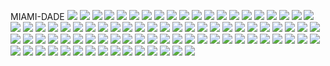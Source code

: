 MIAMI-DADE
![](../School_plots/ALONZO_&_T.png)
![](../School_plots/MIAMI-DADE/AMERICAN_S.png)
![](../School_plots/MIAMI-DADE/ARCHIMEDEA.png)
![](../School_plots/MIAMI-DADE/ARVIDA.png)
![](../School_plots/MIAMI-DADE/ASPIRA_ART.png)
![](../School_plots/MIAMI-DADE/AVENTURA_W.png)
![](../School_plots/MIAMI-DADE/BARBARA_GO.png)
![](../School_plots/MIAMI-DADE/BIOTECH@RI.png)
![](../School_plots/MIAMI-DADE/BOOKER_T_W.png)
![](../School_plots/MIAMI-DADE/CENTER_FOR.png)
![](../School_plots/MIAMI-DADE/CHAMBERS.png)
![](../School_plots/MIAMI-DADE/CITY_OF_HI.png)
![](../School_plots/MIAMI-DADE/CORAL_GABL.png)
![](../School_plots/MIAMI-DADE/CORAL_REEF.png)
![](../School_plots/MIAMI-DADE/CUTLER_BAY.png)
![](../School_plots/MIAMI-DADE/C_G_BETHEL.png)
![](../School_plots/MIAMI-DADE/DESIGN_&_A.png)
![](../School_plots/MIAMI-DADE/DOCTORS_CH.png)
![](../School_plots/MIAMI-DADE/DORAL_ACAD.png)
![](../School_plots/MIAMI-DADE/DR_MICHAEL.png)
![](../School_plots/MIAMI-DADE/EVERGLADES.png)
![](../School_plots/MIAMI-DADE/FELIX_VARE.png)
![](../School_plots/MIAMI-DADE/GEORGE_WAS.png)
![](../School_plots/MIAMI-DADE/GREEN_SPRI.png)
![](../School_plots/MIAMI-DADE/G_HOLMES_B.png)
![](../School_plots/MIAMI-DADE/HERBERT_A_.png)
![](../School_plots/MIAMI-DADE/HIALEAH.png)
![](../School_plots/MIAMI-DADE/HIALEAHMIA.png)
![](../School_plots/MIAMI-DADE/HIALEAH_GA.png)
![](../School_plots/MIAMI-DADE/HIALEAH_SE.png)
![](../School_plots/MIAMI-DADE/HIS_HOUSE.png)
![](../School_plots/MIAMI-DADE/HOMESTEAD_.png)
![](../School_plots/MIAMI-DADE/HOWARD_D_M.png)
![](../School_plots/MIAMI-DADE/IMATER_ACA.png)
![](../School_plots/MIAMI-DADE/IMATER_PRE.png)
![](../School_plots/MIAMI-DADE/INTERNATIO.png)
![](../School_plots/MIAMI-DADE/JOHN_A_FER.png)
![](../School_plots/MIAMI-DADE/JOHN_F_KEN.png)
![](../School_plots/MIAMI-DADE/JOSE_MARTI.png)
![](../School_plots/MIAMI-DADE/KEYS_GATE_.png)
![](../School_plots/MIAMI-DADE/LAND_OAKS.png)
![](../School_plots/MIAMI-DADE/LAWTON_CHI.png)
![](../School_plots/MIAMI-DADE/LAW_ENFORC.png)
![](../School_plots/MIAMI-DADE/MAST@FIU.png)
![](../School_plots/MIAMI-DADE/MAST_ACADE.png)
![](../School_plots/MIAMI-DADE/MATER_ACAD.png)
![](../School_plots/MIAMI-DADE/MEDICAL_AC.png)
![](../School_plots/MIAMI-DADE/MIAMI_ARTS.png)
![](../School_plots/MIAMI-DADE/MIAMI_BEAC.png)
![](../School_plots/MIAMI-DADE/MIAMI_CARO.png)
![](../School_plots/MIAMI-DADE/MIAMI_CENT.png)
![](../School_plots/MIAMI-DADE/MIAMI_CORA.png)
![](../School_plots/MIAMI-DADE/MIAMI_EDIS.png)
![](../School_plots/MIAMI-DADE/MIAMI_JACK.png)
![](../School_plots/MIAMI-DADE/MIAMI_KILL.png)
![](../School_plots/MIAMI-DADE/MIAMI_LAKE.png)
![](../School_plots/MIAMI-DADE/MIAMI_NORL.png)
![](../School_plots/MIAMI-DADE/MIAMI_NORT.png)
![](../School_plots/MIAMI-DADE/MIAMI_PALM.png)
![](../School_plots/MIAMI-DADE/MIAMI_SENI.png)
![](../School_plots/MIAMI-DADE/MIAMI_SOUT.png)
![](../School_plots/MIAMI-DADE/MIAMI_SPRI.png)
![](../School_plots/MIAMI-DADE/MIAMI_SUNS.png)
![](../School_plots/MIAMI-DADE/NAUTILUS.png)
![](../School_plots/MIAMI-DADE/NEW_WORLDO.png)
![](../School_plots/MIAMI-DADE/NORMAN_S_E.png)
![](../School_plots/MIAMI-DADE/NORTH_MIAM.png)
![](../School_plots/MIAMI-DADE/NORTH_PARK.png)
![](../School_plots/MIAMI-DADE/PALM_GLADE.png)
![](../School_plots/MIAMI-DADE/PINECREST_.png)
![](../School_plots/MIAMI-DADE/ROBERT_MOR.png)
![](../School_plots/MIAMI-DADE/ROCKWAY.png)
![](../School_plots/MIAMI-DADE/RONALD_W_R.png)
![](../School_plots/MIAMI-DADE/SOMERSET_A.png)
![](../School_plots/MIAMI-DADE/SOUTHWEST_.png)
![](../School_plots/MIAMI-DADE/SOUTH_DADE.png)
![](../School_plots/MIAMI-DADE/SOUTH_MIAM.png)
![](../School_plots/MIAMI-DADE/SPORTS_LEA.png)
![](../School_plots/MIAMI-DADE/STELLAR_LE.png)
![](../School_plots/MIAMI-DADE/TERRA_ENVI.png)
![](../School_plots/MIAMI-DADE/WESTLAND_H.png)
![](../School_plots/MIAMI-DADE/WILLIAM_H_.png)
![](../School_plots/MIAMI-DADE/WINSTON_PA.png)
![](../School_plots/MIAMI-DADE/W_R_THOMAS.png)
![](../School_plots/MIAMI-DADE/YOUNG_WOME.png)
